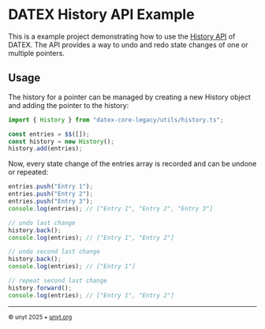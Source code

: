# DATEX History API Example

This is a example project demonstrating how to use the
[History API](https://docs.unyt.org/manual/datex/history) of DATEX. The API
provides a way to undo and redo state changes of one or multiple pointers.

## Usage

The history for a pointer can be managed by creating a new History object and
adding the pointer to the history:

```ts
import { History } from "datex-core-legacy/utils/history.ts";

const entries = $$([]);
const history = new History();
history.add(entries);
```

Now, every state change of the entries array is recorded and can be undone or
repeated:

```ts
entries.push("Entry 1");
entries.push("Entry 2");
entries.push("Entry 3");
console.log(entries); // ["Entry 1", "Entry 2", "Entry 3"]

// undo last change
history.back();
console.log(entries); // ["Entry 1", "Entry 2"]

// undo second last change
history.back();
console.log(entries); // ["Entry 1"]

// repeat second last change
history.forward();
console.log(entries); // ["Entry 1", "Entry 2"]
```

---

<sub>&copy; unyt 2025 • [unyt.org](https://unyt.org)</sub>
